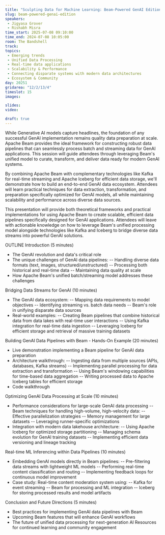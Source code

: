 ```yaml
---
title: "​​Sculpting Data for Machine Learning: Beam-Powered GenAI Edition"
slug: beam-powered-genai-edition
speakers:
 - Jigyasa Grover
 - Rishabh Misra
time_start: 2025-07-08 09:10:00
time_end: 2024-07-08 10:05:00
room: The Bandshell
track: 
topics: 
 - Emerging trends
 - Unified Data Processing
 - Real-time data applications 
 - Scalability & Performance
 - Connecting disparate systems with modern data architectures
 - Ecosystem & Community
day: 20251
gridarea: "12/2/13/4"
timeslot: 15
images: 

slides:
video: 

draft: true
---
```


While Generative AI models capture headlines, the foundation of any successful GenAI implementation remains quality data preparation at scale. Apache Beam provides the ideal framework for constructing robust data pipelines that can seamlessly process batch and streaming data for GenAI applications. This session will guide attendees through leveraging Beam's unified model to curate, transform, and deliver data ready for modern GenAI systems.

By combining Apache Beam with complementary technologies like Kafka for real-time streaming and Apache Iceberg for efficient data storage, we'll demonstrate how to build an end-to-end GenAI data ecosystem. Attendees will learn practical techniques for data extraction, transformation, and preparation specifically optimized for GenAI models, all while maintaining scalability and performance across diverse data sources.

This presentation will provide both theoretical frameworks and practical implementations for using Apache Beam to create scalable, efficient data pipelines specifically designed for GenAI applications. Attendees will leave with actionable knowledge on how to leverage Beam's unified processing model alongside technologies like Kafka and Iceberg to bridge diverse data streams into powerful GenAI solutions.


OUTLINE
Introduction (5 minutes)
- The GenAI revolution and data's critical role
- The unique challenges of GenAI data pipelines:
--  Handling diverse data formats (text, images, structured/unstructured)
--  Processing both historical and real-time data
--  Maintaining data quality at scale
- How Apache Beam's unified batch/streaming model addresses these challenges

Bridging Data Streams for GenAI (10 minutes)
- The GenAI data ecosystem:
--  Mapping data requirements to model objectives
--  Identifying streaming vs. batch data needs
--  Beam's role in unifying disparate data sources
- Real-world examples:
--  Creating Beam pipelines that combine historical data from data lakes with real-time user interactions
--  Using Kafka integration for real-time data ingestion
--  Leveraging Iceberg for efficient storage and retrieval of massive training datasets

Building GenAI Data Pipelines with Beam - Hands-On Example (20 minutes)
- Live demonstration implementing a Beam pipeline for GenAI data preparation
- Architecture walkthrough:
--  Ingesting data from multiple sources (APIs, databases, Kafka streams)
--  Implementing parallel processing for data extraction and transformation
--  Using Beam's windowing capabilities for time-based data aggregation
--  Writing processed data to Apache Iceberg tables for efficient storage
- Code walkthrough


Optimizing GenAI Data Processing at Scale (10 minutes)
- Performance considerations for large-scale GenAI data processing
--  Beam techniques for handling high-volume, high-velocity data:
--  Effective parallelization strategies
--  Memory management for large datasets
--  Leveraging runner-specific optimizations
- Integration with modern data lakehouse architecture:
--  Using Apache Iceberg for optimized storage partitioning
--  Managing schema evolution for GenAI training datasets
--  Implementing efficient data versioning and lineage tracking

Real-time ML Inferencing within Data Pipelines (10 minutes)
-  Embedding GenAI models directly in Beam pipelines:
--  Pre-filtering data streams with lightweight ML models
--  Performing real-time content classification and routing
--  Implementing feedback loops for continuous model improvement
- Case study: Real-time content moderation system using:
--  Kafka for event streaming
--  Beam for processing and ML integration
--  Iceberg for storing processed results and model artifacts

Conclusion and Future Directions (5 minutes)
- Best practices for implementing GenAI data pipelines with Beam
- Upcoming Beam features that will enhance GenAI workflows
- The future of unified data processing for next-generation AI
Resources for continued learning and community engagement